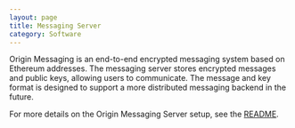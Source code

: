 ```yaml
---
layout: page
title: Messaging Server
category: Software
---
```


Origin Messaging is an end-to-end encrypted messaging system based on Ethereum addresses. The messaging server stores encrypted messages and public keys, allowing users to communicate. The message and key format is designed to support a more distributed messaging backend in the future.

For more details on the Origin Messaging Server setup, see the [README](https://github.com/OriginProtocol/origin/blob/master/infra/messaging/src/models/message.js).



